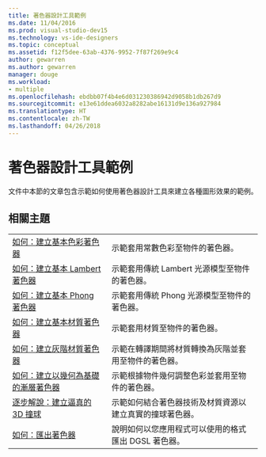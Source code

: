 ```yaml
---
title: 著色器設計工具範例
ms.date: 11/04/2016
ms.prod: visual-studio-dev15
ms.technology: vs-ide-designers
ms.topic: conceptual
ms.assetid: f12f5dee-63ab-4376-9952-7f87f269e9c4
author: gewarren
ms.author: gewarren
manager: douge
ms.workload:
- multiple
ms.openlocfilehash: ebdbb07f4b4e6d031230386942d9058b1db267d9
ms.sourcegitcommit: e13e61ddea6032a8282abe16131d9e136a927984
ms.translationtype: HT
ms.contentlocale: zh-TW
ms.lasthandoff: 04/26/2018
---
```

# <a name="shader-designer-examples"></a>著色器設計工具範例

文件中本節的文章包含示範如何使用著色器設計工具來建立各種圖形效果的範例。

## <a name="related-topics"></a>相關主題

|||
|-|-|
|[如何：建立基本色彩著色器](../designers/how-to-create-a-basic-color-shader.md)|示範套用常數色彩至物件的著色器。|
|[如何：建立基本 Lambert 著色器](../designers/how-to-create-a-basic-lambert-shader.md)|示範套用傳統 Lambert 光源模型至物件的著色器。|
|[如何：建立基本 Phong 著色器](../designers/how-to-create-a-basic-phong-shader.md)|示範套用傳統 Phong 光源模型至物件的著色器。|
|[如何：建立基本材質著色器](../designers/how-to-create-a-basic-texture-shader.md)|示範套用材質至物件的著色器。|
|[如何：建立灰階材質著色器](../designers/how-to-create-a-grayscale-texture-shader.md)|示範在轉譯期間將材質轉換為灰階並套用至物件的著色器。|
|[如何：建立以幾何為基礎的漸層著色器](../designers/how-to-create-a-geometry-based-gradient-shader.md)|示範根據物件幾何調整色彩並套用至物件的著色器。|
|[逐步解說：建立逼真的 3D 撞球](../designers/walkthrough-creating-a-realistic-3-d-billiard-ball.md)|示範如何結合著色器技術及材質資源以建立真實的撞球著色器。|
|[如何：匯出著色器](../designers/how-to-export-a-shader.md)|說明如何以您應用程式可以使用的格式匯出 DGSL 著色器。|